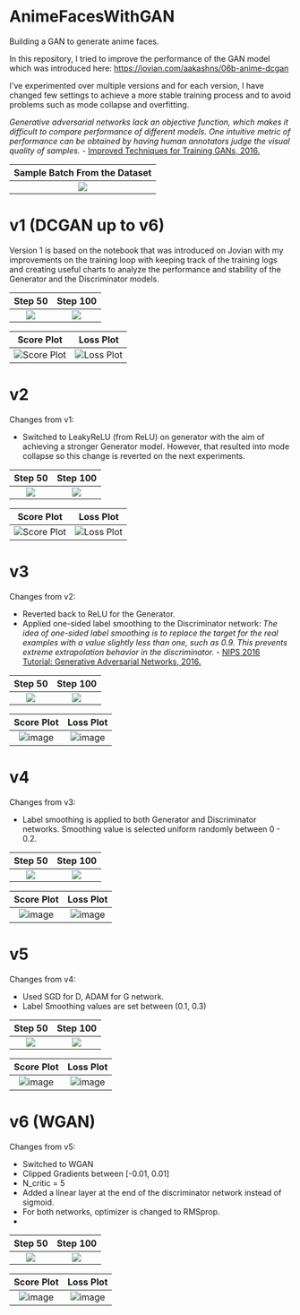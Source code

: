 # AnimeFacesWithGAN
Building a GAN to generate anime faces.

In this repository, I tried to improve the performance of the GAN model which was introduced here: https://jovian.com/aakashns/06b-anime-dcgan

I've experimented over multiple versions and for each version, I have changed few settings to achieve a more stable training process and to avoid problems such as mode collapse and overfitting.

*Generative adversarial networks lack an objective function, which makes it difficult to compare performance of different models. One intuitive metric of performance can be obtained by having human annotators judge the visual quality of samples.* - [Improved Techniques for Training GANs, 2016.](https://arxiv.org/abs/1606.03498)

Sample Batch From the Dataset|
:---:|
![](https://github.com/yigitsevim/AnimeFacesWithGAN/blob/main/sample.png)|

# v1 (DCGAN up to v6)
Version 1 is based on the notebook that was introduced on Jovian with my improvements on the training loop with keeping track of the training logs and creating useful charts to analyze the performance and stability of the Generator and the Discriminator models.

| Step 50 | Step 100 |
|:--------------:|:--------------:|
| ![](https://github.com/yigitsevim/AnimeFacesWithGAN/blob/main/v1/generated/generated-images-0050.png) | ![](https://github.com/yigitsevim/AnimeFacesWithGAN/blob/main/v1/generated/generated-images-0100.png) |

| Score Plot | Loss Plot |
|:----------:|:----------:|
| ![Score Plot](https://github.com/yigitsevim/AnimeFacesWithGAN/assets/58977041/b62e8c9d-a7f5-4b19-8ada-3bbfa72ee2d4) | ![Loss Plot](https://github.com/yigitsevim/AnimeFacesWithGAN/assets/58977041/e3ed3fe8-7252-4769-b318-cc7c53f608e8) |

# v2

Changes from v1: 
- Switched to LeakyReLU (from ReLU) on generator with the aim of achieving a stronger Generator model. However, that resulted into mode collapse so this change is reverted on the next experiments.

| Step 50 | Step 100 |
|:--------------:|:--------------:|
| ![](https://github.com/yigitsevim/AnimeFacesWithGAN/blob/main/v2/generated/generated-images-0050.png) | ![](https://github.com/yigitsevim/AnimeFacesWithGAN/blob/main/v2/generated/generated-images-0100.png) |

| Score Plot | Loss Plot |
|:----------:|:----------:|
| ![Score Plot](https://github.com/yigitsevim/AnimeFacesWithGAN/assets/58977041/99872d5b-a4fa-4784-9bb6-6c936129ad8d) | ![Loss Plot](https://github.com/yigitsevim/AnimeFacesWithGAN/assets/58977041/828bfe1e-5252-4a4b-b2fe-b12163007beb)|

# v3
  
Changes from v2: 
- Reverted back to ReLU for the Generator.
- Applied one-sided label smoothing to the Discriminator network: *The idea of one-sided label smoothing is to replace the target for the real examples with a value slightly less than one, such as 0.9. This prevents extreme extrapolation behavior in the discriminator.* - [NIPS 2016 Tutorial: Generative Adversarial Networks, 2016.](https://arxiv.org/abs/1701.00160) 

| Step 50 | Step 100 |
|:--------------:|:--------------:|
| ![](https://github.com/yigitsevim/AnimeFacesWithGAN/blob/main/v3/generated/generated-images-0050.png) | ![](https://github.com/yigitsevim/AnimeFacesWithGAN/blob/main/v3/generated/generated-images-0100.png) |

| Score Plot | Loss Plot |
|:----------:|:----------:| 
|![image](https://github.com/yigitsevim/AnimeFacesWithGAN/assets/58977041/103bc25b-580a-4e1b-bafd-e954b242ab62) | ![image](https://github.com/yigitsevim/AnimeFacesWithGAN/assets/58977041/3a50f973-e090-4b88-a46e-00541aa4d354)|

# v4

Changes from v3: 
- Label smoothing is applied to both Generator and Discriminator networks. Smoothing value is selected uniform randomly between 0 - 0.2.

| Step 50 | Step 100 |
|:--------------:|:--------------:|
| ![](https://github.com/yigitsevim/AnimeFacesWithGAN/blob/main/v4/generated/generated-images-0050.png) | ![](https://github.com/yigitsevim/AnimeFacesWithGAN/blob/main/v4/generated/generated-images-0100.png) |

| Score Plot | Loss Plot |
|:----------:|:----------:| 
|![image](https://github.com/yigitsevim/AnimeFacesWithGAN/assets/58977041/0137416f-a1a9-4838-a37a-4580cde4145c) | ![image](https://github.com/yigitsevim/AnimeFacesWithGAN/assets/58977041/bd5a257d-d4a6-483a-a345-c8c91ed11017)

# v5
Changes from v4: 
- Used SGD for D, ADAM for G network.
- Label Smoothing values are set between (0.1, 0.3)

| Step 50 | Step 100 |
|:--------------:|:--------------:|
| ![](https://github.com/yigitsevim/AnimeFacesWithGAN/blob/main/v5/generated/generated-images-0050.png) | ![](https://github.com/yigitsevim/AnimeFacesWithGAN/blob/main/v5/generated/generated-images-0100.png) |

| Score Plot | Loss Plot |
|:----------:|:----------:| 
|![image](https://github.com/yigitsevim/AnimeFacesWithGAN/assets/58977041/25c01fee-2c6f-4c5a-aa9c-8d5e3f4541b2) | ![image](https://github.com/yigitsevim/AnimeFacesWithGAN/assets/58977041/f384cdcf-c8dd-49f7-9fac-300ce8756a4b)

# v6 (WGAN)
Changes from v5:
- Switched to WGAN
- Clipped Gradients between [-0.01, 0.01]
- N_critic = 5
- Added a linear layer at the end of the discriminator network instead of sigmoid.
- For both networks, optimizer is changed to RMSprop.
- 
| Step 50 | Step 100 |
|:--------------:|:--------------:|
| ![](https://github.com/yigitsevim/AnimeFacesWithGAN/blob/main/v6/generated/generated-images-0050.png) | ![](https://github.com/yigitsevim/AnimeFacesWithGAN/blob/main/v6/generated/generated-images-0100.png) |

| Score Plot | Loss Plot |
|:----------:|:----------:| 
|![image](https://github.com/yigitsevim/AnimeFacesWithGAN/assets/58977041/78568cad-95f1-4fa4-98cd-640e7cbdb4fe) | ![image](https://github.com/yigitsevim/AnimeFacesWithGAN/assets/58977041/fc0ad3b0-72ce-4850-9221-2dc6b65bef4e)
